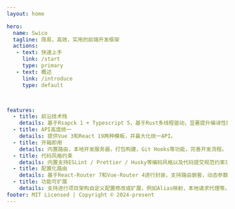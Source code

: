 ```yaml
---
layout: home

hero:
  name: Swico
  tagline: 简易，高效，实用的前端开发框架
  actions:
   - text: 快速上手
     link: /start
     type: primary
   - text: 概述
     link: /introduce
     type: default



features:
  - title: 前沿技术栈
    details: 基于Rsapck 1 + Typescript 5，基于Rust多线程驱动，显著提升编译性能。
  - title: API高度统一
    details: 提供Vue 3和React 19两种模板，并最大化统一API。
  - title: 开箱即用
    details: 内置路由，本地开发服务器，打包构建，Git Hooks等功能，完善开发流程。
  - title: 代码风格约束
    details: 内置支持ESLint / Prettier / Husky等编码风格以及代码提交规范约束功能配置，保证代码风格统一以及 Git 提交规范。
  - title: 配置化路由
    details: 基于React-Router 7和Vue-Router 4进行封装，支持路由嵌套，动态参数，懒加载以及装饰校验等功能。
  - title: 功能可扩展
    details: 支持进行项目架构自定义配置修改或扩展，例如Alias映射，本地请求代理等。
footer: MIT Licensed | Copyright © 2024-present
---
```


